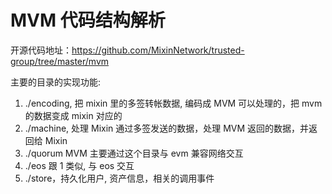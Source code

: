 # MVM 代码结构解析

开源代码地址：https://github.com/MixinNetwork/trusted-group/tree/master/mvm

主要的目录的实现功能:

1. ./encoding, 把 mixin 里的多签转帐数据, 编码成 MVM 可以处理的，把 mvm 的数据变成 mixin 对应的
2. ./machine, 处理 Mixin 通过多签发送的数据，处理 MVM 返回的数据，并返回给 Mixin
3. ./quorum MVM 主要通过这个目录与 evm 兼容网络交互
4. ./eos 跟 1 类似, 与 eos 交互
5. ./store，持久化用户, 资产信息，相关的调用事件
